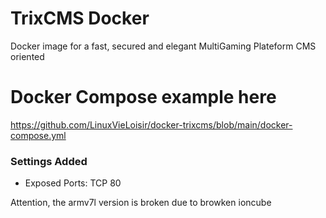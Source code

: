 # TrixCMS Docker
Docker image for a fast, secured and elegant MultiGaming Plateform CMS oriented

# Docker Compose example here
https://github.com/LinuxVieLoisir/docker-trixcms/blob/main/docker-compose.yml

### Settings Added
- Exposed Ports: TCP 80

Attention, the armv7l version is broken due to browken ioncube
